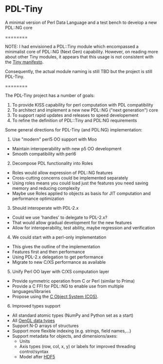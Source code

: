 PDL-Tiny
========

A minimal version of Perl Data Language and a test bench to develop a new PDL::NG core

========

NOTE: I had envisioned a PDL::Tiny module which encompassed a minimalist
core of PDL::NG (Next Gen) capability.  However, on reading more about 
other Tiny modules, it appears that this usage is not consistent with the
[Tiny manifesto](http://search.cpan.org/~dmuey/Acme-Tiny-0.6/lib/Acme/Tiny.pod).

Consequently, the actual module naming is still TBD but the project is
still PDL-Tiny.

========

The PDL-Tiny project has a number of goals:

1. To provide KISS capability for perl computation with PDL compatibility
2. To architect and implement a new new PDL::NG ("next generation") core
3. To support rapid updates and releases to speed developement
4. To refine the definition of PDL::Tiny and PDL:NG requirements


Some general directions for PDL-Tiny (and PDL:NG) implementation:

1. Use "modern" perl5 OO support with Moo
  * Maintain interoperability with new p5 OO development
  * Smooth compatibility with perl6
2. Decompose PDL functionality into Roles
  * Roles would allow expression of PDL::NG features
  * Cross-cutting concerns could be implemented separately
  * Using roles means you could load just the features you need saving memory and reducing complexity
  * Maybe use Roles applied to objects as basis for JIT computation and performance optimization
3. Should interoperate with PDL-2.x
  * Could we use 'handles' to delegate to PDL-2.x?
  * That would allow gradual development for the new features
  * Allow for interoperability, test ability, maybe regression and verification
4. We could start with a perl-only implementation
  * This gives the outline of the implementation
  * Features first and then performance
  * Using PDL-2.x delegation to get performance
  * Migrate to new C/XS performance as available
5. Unify Perl OO layer with C/XS computation layer
  * Provide symmetric operation from C or Perl (similar to Prima)
  * Provide a C FFI for PDL::NG to enable use from multiple languages/libraries
  * Propose using the [C Object System (COS)](https://github.com/CObjectSystem/COS).
6. Improved types support
  * All standard atomic types (NumPy and Python set as a start)
  * All [OenGL data types](https://www.opengl.org/wiki/OpenGL_Type)
  * Support N-D arrays of structures
  * Support more flexible indexing (e.g. strings, field names,...)
  * Support metadata for objects, and dimensions/axes:
    * Units
    * Axis types (row, col, x, y) or labels for improved threading control/syntax
    * Model after [HDF5](https://support.hdfgroup.org/HDF5/doc1.6/UG/13_Attributes.html)

